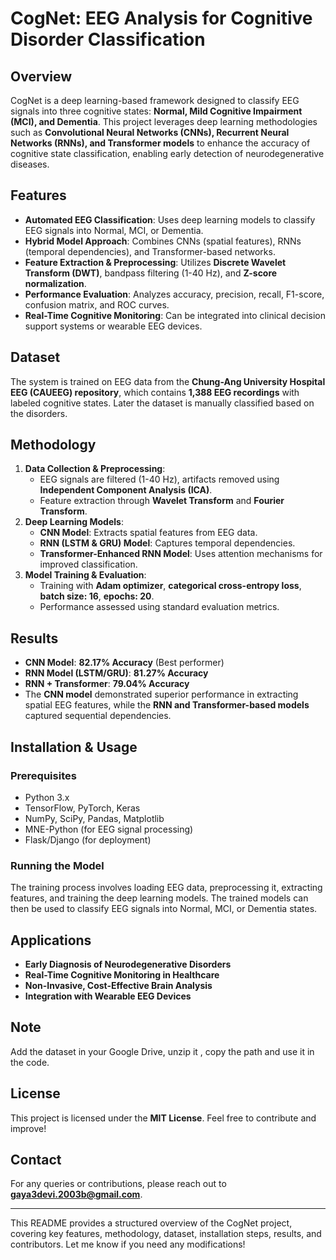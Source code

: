 # CogNet: EEG Analysis for Cognitive Disorder Classification

## Overview
CogNet is a deep learning-based framework designed to classify EEG signals into three cognitive states: **Normal, Mild Cognitive Impairment (MCI), and Dementia**. This project leverages deep learning methodologies such as **Convolutional Neural Networks (CNNs), Recurrent Neural Networks (RNNs), and Transformer models** to enhance the accuracy of cognitive state classification, enabling early detection of neurodegenerative diseases.

## Features
- **Automated EEG Classification**: Uses deep learning models to classify EEG signals into Normal, MCI, or Dementia.
- **Hybrid Model Approach**: Combines CNNs (spatial features), RNNs (temporal dependencies), and Transformer-based networks.
- **Feature Extraction & Preprocessing**: Utilizes **Discrete Wavelet Transform (DWT)**, bandpass filtering (1-40 Hz), and **Z-score normalization**.
- **Performance Evaluation**: Analyzes accuracy, precision, recall, F1-score, confusion matrix, and ROC curves.
- **Real-Time Cognitive Monitoring**: Can be integrated into clinical decision support systems or wearable EEG devices.

## Dataset
The system is trained on EEG data from the **Chung-Ang University Hospital EEG (CAUEEG) repository**, which contains **1,388 EEG recordings** with labeled cognitive states.
Later the dataset is manually classified based on the disorders.

## Methodology
1. **Data Collection & Preprocessing**:
   - EEG signals are filtered (1-40 Hz), artifacts removed using **Independent Component Analysis (ICA)**.
   - Feature extraction through **Wavelet Transform** and **Fourier Transform**.
2. **Deep Learning Models**:
   - **CNN Model**: Extracts spatial features from EEG data.
   - **RNN (LSTM & GRU) Model**: Captures temporal dependencies.
   - **Transformer-Enhanced RNN Model**: Uses attention mechanisms for improved classification.
3. **Model Training & Evaluation**:
   - Training with **Adam optimizer**, **categorical cross-entropy loss**, **batch size: 16**, **epochs: 20**.
   - Performance assessed using standard evaluation metrics.

## Results
- **CNN Model**: **82.17% Accuracy** (Best performer)
- **RNN Model (LSTM/GRU)**: **81.27% Accuracy**
- **RNN + Transformer**: **79.04% Accuracy**
- The **CNN model** demonstrated superior performance in extracting spatial EEG features, while the **RNN and Transformer-based models** captured sequential dependencies.

## Installation & Usage
### Prerequisites
- Python 3.x
- TensorFlow, PyTorch, Keras
- NumPy, SciPy, Pandas, Matplotlib
- MNE-Python (for EEG signal processing)
- Flask/Django (for deployment)

### Running the Model
The training process involves loading EEG data, preprocessing it, extracting features, and training the deep learning models. 
The trained models can then be used to classify EEG signals into Normal, MCI, or Dementia states.


## Applications
- **Early Diagnosis of Neurodegenerative Disorders**
- **Real-Time Cognitive Monitoring in Healthcare**
- **Non-Invasive, Cost-Effective Brain Analysis**
- **Integration with Wearable EEG Devices**

## Note
Add the dataset in your Google Drive, unzip it , copy the path and use it in the code.

## License
This project is licensed under the **MIT License**. Feel free to contribute and improve!

## Contact
For any queries or contributions, please reach out to **gaya3devi.2003b@gmail.com**.

---

This README provides a structured overview of the CogNet project, covering key features, methodology, dataset, installation steps, results, and contributors. Let me know if you need any modifications!

